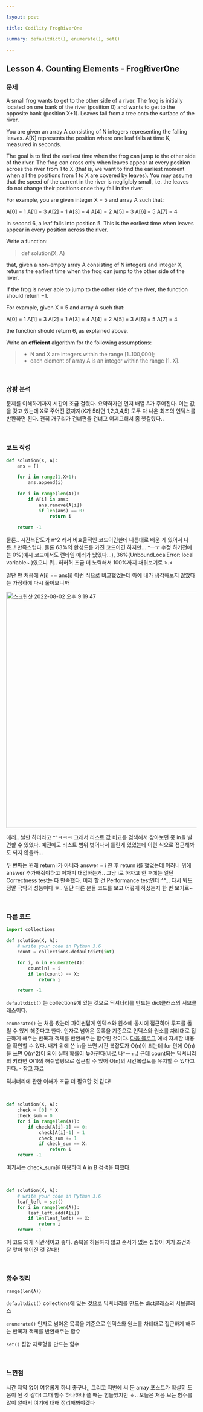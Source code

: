 ```yaml
---

layout: post

title: Codility FrogRiverOne

summary: defaultdict(), enumerate(), set()

---
```




## Lesson 4. Counting Elements - FrogRiverOne

### 문제

A small frog wants to get to the other side of a river. The frog is initially located on one bank of the river (position 0) and wants to get to the opposite bank (position X+1). Leaves fall from a tree onto the surface of the river.

You are given an array A consisting of N integers representing the falling leaves. A[K] represents the position where one leaf falls at time K, measured in seconds.

The goal is to find the earliest time when the frog can jump to the other side of the river. The frog can cross only when leaves appear at every position across the river from 1 to X (that is, we want to find the earliest moment when all the positions from 1 to X are covered by leaves). You may assume that the speed of the current in the river is negligibly small, i.e. the leaves do not change their positions once they fall in the river.

For example, you are given integer X = 5 and array A such that:

A[0] = 1
 A[1] = 3
 A[2] = 1
 A[3] = 4
 A[4] = 2
 A[5] = 3
 A[6] = 5
 A[7] = 4

In second 6, a leaf falls into position 5. This is the earliest time when leaves appear in every position across the river.

Write a function:

> def solution(X, A)

that, given a non-empty array A consisting of N integers and integer X, returns the earliest time when the frog can jump to the other side of the river.

If the frog is never able to jump to the other side of the river, the function should return −1.

For example, given X = 5 and array A such that:

A[0] = 1
 A[1] = 3
 A[2] = 1
 A[3] = 4
 A[4] = 2
 A[5] = 3
 A[6] = 5
 A[7] = 4

the function should return 6, as explained above.

Write an ****efficient**** algorithm for the following assumptions:

> - N and X are integers within the range [1..100,000];
> - each element of array A is an integer within the range [1..X].

<br/>

### 상황 분석

문제를 이해하기까지 시간이 조금 걸렸다. 요약하자면 먼저 배열 A가 주어진다. 이는 값을 갖고 있는데 X로 주어진 값까지(X가 5라면 1,2,3,4,5) 모두 다 나온 최초의 인덱스를 반환하면 된다. 괜히 개구리가 건너편을 건너고 어쩌고해서 좀 헷갈렸다..

<br/>

### 코드 작성

```python
def solution(X, A):
    ans = []

    for i in range(1,X+1):
        ans.append(i)
    
    for i in range(len(A)):
        if A[i] in ans:
            ans.remove(A[i])
            if len(ans) == 0:
                return i
    
    return -1
```

물론.. 시간복잡도가 n^2 라서 비효율적인 코드이긴한데 나름대로 배운 게 있어서 나름..! 만족스럽다. 물론 63%의 완성도를 가진 코드이긴 하지만... ^ㅡㅜ 수정 하기전에는 0%(예시 코드에서도 런타임 에러가 났었다...), 36%(UnboundLocalError: local variable~ )였으니 뭐.. 허허허 조금 더 노력해서 100%까지 채워보기로 >.<

일단 맨 처음에 A[i] == ans[i] 이런 식으로 비교했었는데 아예 내가 생각해보지 않았다는 가정하에 다시 풀어보니까

<img width="626" alt="스크린샷 2022-08-02 오후 9 19 47" src="https://user-images.githubusercontent.com/72901045/182373079-2b2f0aa5-a6ce-43d9-adfc-b33e656f5934.png">

에러.. 날만 하더라고 ^^ㅋㅋㅋ 그래서 리스트 값 비교를 검색해서 찾아보던 중 in을 발견할 수 있었다. 예전에도 리스트 범위 벗어나서 틀린게 있었는데 이런 식으로 접근해봐도 되지 않을까...

두 번째는 원래 return i가 아니라 answer = i 한 후 return i를 했었는데 이러니 위에 answer 추가해줘야하고 어차피 대입하는거.. 그냥 i로 하자고 한 후에는 일단 Correctness test는 다 만족했다. 이제 할 건 Performance test인데 ^^... 다시 봐도 정말 극악의 성능이다 ㅎ.. 일단 다른 분들 코드를 보고 어떻게 하셨는지 한 번 보기로~

<br/>

### 다른 코드

```python
import collections

def solution(X, A):
    # write your code in Python 3.6
    count = collections.defaultdict(int)

    for i, n in enumerate(A):
        count[n] = i
        if len(count) == X:
            return i

    return -1
```

`defaultdict()` 는 collections에 있는 것으로 딕셔너리를 만드는 dict클래스의 서브클래스이다.

`enumerate()` 는 처음 봤는데 파이썬답게 인덱스와 원소에 동시에 접근하며 루프를 돌릴 수 있게 해준다고 한다. 인자로 넘어온 목록을 기준으로 인덱스와 원소를 차례대로 접근하게 해주는 반복자 객체를 반환해주는 함수인 것이다.  [다음 블로그](https://www.daleseo.com/python-enumerate/) 에서 자세한 내용을 확인할 수 있다. 내가 위에 쓴 in을 쓰면 시간 복잡도가 O(n)이 되는데 for 안에 O(n)을 쓰면 O(n^2)이 되어 실패 확률이 높아진다(바로 나^ㅡㅜ.) 근데 count되는 딕셔너리의 키라면 O(1)의 해쉬맵핑으로 접근할 수 있어 O(n)의 시간복잡도를 유지할 수 있다고 한다. - [참고 자료](https://davi06000.tistory.com/52) 

딕셔너리에 관한 이해가 조금 더 필요할 것 같다!

<br/>

```python
def solution(X, A):
    check = [0] * X
    check_sum = 0
    for i in range(len(A)):
        if check[A[i]-1] == 0:
            check[A[i]-1] = 1
            check_sum += 1
            if check_sum == X:
                return i
    return -1

```

여기서는 check_sum을 이용하여 A in B 검색을 피했다.

<br/>

```python
def solution(X, A):
    # write your code in Python 3.6
    leaf_left = set()
    for i in range(len(A)):
        leaf_left.add(A[i])
        if len(leaf_left) == X:
            return i
    return -1
```

이 코드 되게 직관적이고 좋다. 중복을 허용하지 않고 순서가 없는 집합이 여기 조건과 잘 맞아 떨어진 것 같다!!

<br/>

### 함수 정리

`range(len(A))`

`defaultdict()`  collections에 있는 것으로 딕셔너리를 만드는 dict클래스의 서브클래스

`enumerate()` 인자로 넘어온 목록을 기준으로 인덱스와 원소를 차례대로 접근하게 해주는 반복자 객체를 반환해주는 함수

`set()` 집합 자료형을 만드는 함수

<br/>

### 느낀점

시간 제약 없이 여유롭게 하니 좋구나,, 그리고 저번에 써 둔 array 포스트가 확실히 도움이 된 것 같다! 그때 함수 하나하나 쓸 때는 힘들었지만 ㅎ.. 오늘은 처음 보는 함수를 많이 알아서 여기에 대해 정리해봐야겠다


